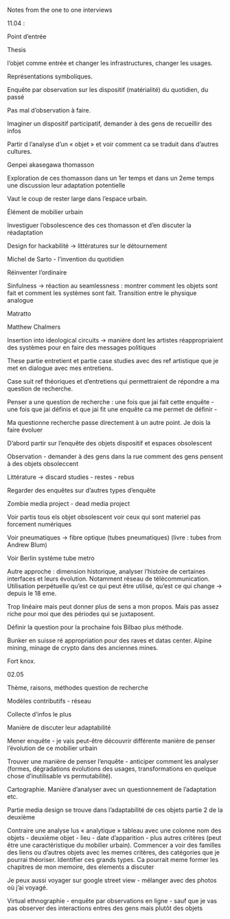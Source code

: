 Notes from the one to one interviews

11.04 :

Point d’entrée

Thesis

l’objet comme entrée et changer les infrastructures, changer les usages.

Représentations symboliques.

Enquête par observation sur les dispositif (matérialité) du quotidien, du passé

Pas mal d’observation à faire.

Imaginer un dispositif participatif, demander à des gens de recueillir des infos

Partir d l’analyse d’un « objet » et voir comment ca se traduit dans d’autres cultures.

Genpei akasegawa thomasson

Exploration de ces thomasson dans un 1er temps et dans un 2eme temps une discussion leur adaptation potentielle

Vaut le coup de rester large dans l’espace urbain.

Élément de mobilier urbain

Investiguer l’obsolescence des ces thomasson et d’en discuter la réadaptation

Design for hackabilité -> littératures sur le détournement

Michel de Sarto - l’invention du quotidien

Réinventer l’ordinaire

Sinfulness -> réaction au seamlessness : montrer comment les objets sont fait et comment les systèmes sont fait. Transition entre le physique analogue

Matratto

Matthew Chalmers

Insertion into ideological circuits -> manière dont les artistes réappropriaient des systèmes pour en faire des messages politiques

These partie entretient et partie case studies avec des ref artistique que je met en dialogue avec mes entretiens.

Case suit ref théoriques et d’entretiens qui permettraient de répondre a ma question de recherche.

Penser a une question de recherche : une fois que jai fait cette enquête - une fois que jai définis et que jai fit une enquête ca me permet de définir -

Ma questionne recherche passe directement à un autre point. Je dois la faire évoluer

D’abord partir sur l’enquête des objets dispositif et espaces obsolescent

Observation - demander à des gens dans la rue comment des gens pensent à des objets obsoleccent

Littérature -> discard studies - restes - rebus

Regarder des enquêtes sur d’autres types d’enquête

Zombie media project - dead media project

Voir partis tous els objet obsolescent voir ceux qui sont materiel pas forcement numériques

Voir pneumatiques -> fibre optique (tubes pneumatiques) (livre : tubes from Andrew Blum)

Voir Berlin système tube metro

Autre approche : dimension historique, analyser l’histoire de certaines interfaces et leurs évolution. Notamment réseau de télécommunication. Utilisation perpétuelle qu’est ce qui peut être utilisé, qu’est ce qui change -> depuis le 18 eme.

Trop linéaire mais peut donner plus de sens a mon propos. Mais pas assez riche pour moi que des périodes qui se juxtaposent.

Définir la question pour la prochaine fois Bilbao plus méthode.

Bunker en suisse ré appropriation pour des raves et datas center. Alpine mining, minage de crypto dans des anciennes mines.

Fort knox.

02.05

Thème, raisons, méthodes question de recherche

Modèles contributifs - réseau

Collecte d’infos le plus

Manière de discuter leur adaptabilité

Mener enquête - je vais peut-être découvrir différente manière de penser l’évolution de ce mobilier urbain

Trouver une manière de penser l’enquête - anticiper comment les analyser (formes, dégradations évolutions des usages, transformations en quelque chose d’inutilisable vs permutabilité).

Cartographie. Manière d’analyser avec un questionnement de l’adaptation etc.

Partie media design se trouve dans l’adaptabilité de ces objets partie 2 de la deuxième

Contraire une analyse lus « analytique » tableau avec une colonne nom des objets - deuxième objet - lieu - date d’apparition - plus autres critères (peut être une caractéristique du mobilier urbain). Commencer a voir des familles des liens ou d’autres objets avec les memes critères, des catégories que je pourrai théoriser. Identifier ces grands types. Ca pourrait meme former les chapitres de mon memoire, des elements a discuter

Je peux aussi voyager sur google street view - mélanger avec des photos où j’ai voyagé.

Virtual ethnographie - enquête par observations en ligne - sauf que je vas pas observer des interactions entres des gens mais plutôt des objets
